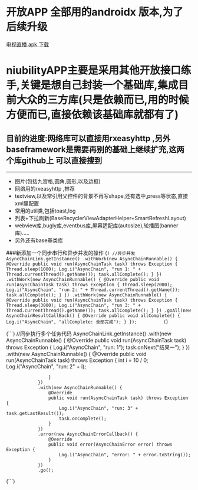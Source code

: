 # 开放APP 全部用的androidx 版本,为了后续升级

[电视直播 apk 下载](https://www.pgyer.com/Pso3)
# niubilityAPP主要是采用其他开放接口练手,关键是想自己封装一个基础库,集成目前大众的三方库(只是依赖而已,用的时候方便而已,直接依赖该基础库就都有了)
## 目前的进度:网络库可以直接用rxeasyhttp ,另外baseframework是需要再别的基础上继续扩充,这两个库github上 可以直接搜到
---
- 图片(包括九宫格,圆角,圆形,以及边框)
- 网络用的rxeasyhttp ,推荐
- textview,以及常引用父控件的背景不再写shape,还有选中,press等状态,直接xml里配置
- 常用的util类,包括toast,log
- 列表+下拉刷新(BaseRecyclerViewAdapterHelper+SmartRefreshLayout)
- webview库,bugly库,eventbus库,屏幕适配库(autosize),轮播图(banner库).....
- 另外还有base基类库

###新添加一个同步串行和异步并发的操作
(```)
 //异步并发
  AsyncChainLink.getInstance()
                .withWork(new AsyncChainRunnable() {
                    @Override
                    public void run(AsyncChainTask task) throws Exception {
                        Thread.sleep(1000);
                        Log.i("AsyncChain", "run 1: " + Thread.currentThread().getName());
                        task.allComplete();
                    }
                })
                .withWork(new AsyncChainRunnable() {
                    @Override
                    public void run(AsyncChainTask task) throws Exception {
                        Thread.sleep(2000);
                        Log.i("AsyncChain", "run 2: " + Thread.currentThread().getName());
                        task.allComplete();
                    }
                })
                .withWork(new AsyncChainRunnable() {
                    @Override
                    public void run(AsyncChainTask task) throws Exception {
                        Thread.sleep(3000);
                        Log.i("AsyncChain", "run 3: " + Thread.currentThread().getName());
                        task.allComplete();
                    }
                })
                .goAll(new AsyncChainResultCallBack() {
                    @Override
                    public void allComplete() {
                        Log.i("AsyncChain", "allComplete: 全部完成");
                    }
                });         
(```)


(```)
//同步执行多个任务代码
        AsyncChainLink.getInstance()
                .with(new AsyncChainRunnable() {
                    @Override
                    public void run(AsyncChainTask task) throws Exception {
                        Log.i("AsyncChain", "run: 1");
                        task.onNext("结果一");
                    }
                })
                .with(new AsyncChainRunnable() {
                    @Override
                    public void run(AsyncChainTask task) throws Exception {
                        int i = 10 / 0;
                        Log.i("AsyncChain", "run: 2" + i);

                    }
                })
                .with(new AsyncChainRunnable() {
                    @Override
                    public void run(AsyncChainTask task) throws Exception {
                        Log.i("AsyncChain", "run: 3" + task.getLastResult());
                        task.onComplete();
                    }
                })
                .error(new AsyncChainErrorCallback() {
                    @Override
                    public void error(AsyncChainError error) throws Exception {
                        Log.i("AsyncChain", "error: " + error.toString());
                    }
                })
                .go();
(```)
